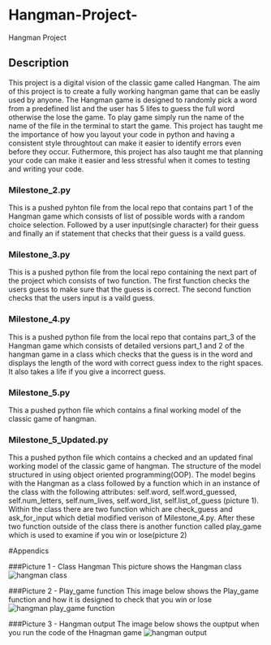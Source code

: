 # Hangman-Project-
Hangman Project 
## Description 
This project is a digital vision of the classic game called Hangman. The aim of this project is to create a fully working hangman game that can be easliy used by anyone. The Hangman game is designed to randomly pick a word from a predefined list and the user has 5 lifes to guess the full word otherwise the lose the game. To play game simply run the name of the name of the file in the terminal to start the game. This project has taught me the importance of how you layout your code in python and having a consistent style throughtout can make it easier to identify errors even before they occur. Futhermore, this project has also taught me that planning your code can make it easier and less stressful when it comes to testing and writing your code. 

### Milestone_2.py 
This is a pushed pyhton file from the local repo that contains part 1 of the Hangman game which consists of list of possible words with a random choice selection. Followed by a user input(single character) for their guess and finally an if statement  that checks that their guess is a vaild guess. 

### Milestone_3.py
This is a pushed python file from the local repo containing the next part of the project which consists of two function. The first function checks the users guess to make sure that the guess is correct. The second function checks that the users input is a vaild guess. 

### Milestone_4.py
This is a pushed python file from the local repo that contains part_3 of the Hangman game which consists of detailed versions part_1 and 2 of the hangman game in a class which checks that the guess is in  the word and displays the length of the word with correct guess index to the right spaces. It also takes a life if you give a incorrect guess.

### Milestone_5.py
This a pushed python file which contains a final working model of the classic game of hangman.

### Milestone_5_Updated.py 
This a pushed python file which contains a checked and an updated final working model of the classic game of hangman. The structure of the model structured in using object oriented programming(OOP). The model begins with the Hangman as a class followed by a function which in an instance of the class with the following attributes: self.word, self.word_guessed, self.num_letters, self.num_lives, self.word_list, self.list_of_guess (picture 1). Within the class there are two function which are check_guess and ask_for_input which detial modified verison of Milestone_4.py. After these two function outside of the class there is another function called play_game which is used to examine if you win or lose(picture 2)

#Appendics

###Picture 1 - Class Hangman
This picture shows the Hangman class 
![hangman class](https://github.com/keiran-Mcarthur/Hangman-project-new/assets/159048029/fea64d78-4ce5-483d-9268-37996883d8c4)

###Picture 2 - Play_game function 
This image below shows the Play_game function and how it is designed to check that you win or lose  
![hangman play_game function](https://github.com/keiran-Mcarthur/Hangman-project-new/assets/159048029/ab4f6101-07b6-484c-809b-8afacdfbc821)


###Picture 3 - Hangman output 
The image below shows the ouptput when you run the code of the Hnagman game 
![hangman output](https://github.com/keiran-Mcarthur/Hangman-project-new/assets/159048029/06f27142-0ebe-491a-b664-55702772941c)

